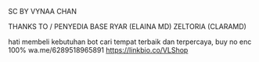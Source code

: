 

SC BY VYNAA CHAN

THANKS TO / PENYEDIA BASE
RYAR (ELAINA MD)
ZELTORIA (CLARAMD)


hati membeli kebutuhan bot
cari tempat terbaik dan terpercaya,
buy no enc 100% 
wa.me/6289518965891
https://linkbio.co/VLShop
